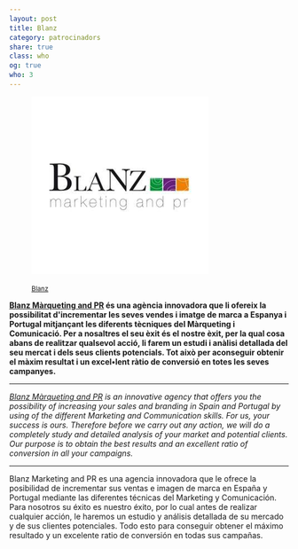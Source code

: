 ```yaml
---
layout: post
title: Blanz
category: patrocinadors
share: true
class: who
og: true
who: 3
---
```


<figure class="text-center">
	<img src="/public/img/blanz-organitzadors-barcelona-digital-art.jpg" alt="Blanz - organitzadors de barcelona digital art" title="Blanz - organitzadors de barcelona digital art">
	<figcaption>
		<p><small><i class="fa fa-external-link"></i> <a href="http://www.blanz.es/" title="Blanz">Blanz</a></small></p>
	</figcaption>
</figure>

<!--more--> 

**[Blanz Màrqueting and PR](http://www.blanz.es/) és una agència innovadora que li ofereix la possibilitat d'incrementar les seves vendes i imatge de marca a Espanya i Portugal mitjançant les diferents tècniques del Màrqueting i Comunicació. Per a nosaltres el seu èxit és el nostre èxit, per la qual cosa abans de realitzar qualsevol acció, li farem un estudi i anàlisi detallada del seu mercat i dels seus clients potencials. Tot això per aconseguir obtenir el màxim resultat i un excel•lent ràtio de conversió en totes les seves campanyes.**

---

*[Blanz Màrqueting and PR](http://www.blanz.es/) is an innovative agency that offers you the possibility of increasing your sales and branding in Spain and Portugal by using of the different Marketing and Communication skills. For us, your success is ours. Therefore before we carry out any action, we will do a completely study and detailed analysis of your market and potential clients. Our purpose is to obtain the best results and an excellent ratio of conversion in all your campaigns.* 

---

Blanz Marketing and PR es una agencia innovadora que le ofrece la posibilidad de incrementar sus ventas e imagen de marca en España y Portugal mediante las diferentes técnicas del Marketing y Comunicación. Para nosotros su éxito es nuestro éxito, por lo cual antes de realizar cualquier acción, le haremos un estudio y análisis detallada de su mercado y de sus clientes potenciales. Todo esto para conseguir obtener el máximo resultado y un excelente ratio de conversión en todas sus campañas. 